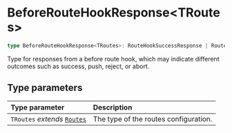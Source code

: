 # BeforeRouteHookResponse\<TRoutes\>

```ts
type BeforeRouteHookResponse<TRoutes>: RouteHookSuccessResponse | RouteHookPushResponse<TRoutes> | RouteHookRejectResponse | RouteHookAbortResponse;
```

Type for responses from a before route hook, which may indicate different outcomes such as success, push, reject, or abort.

## Type parameters

| Type parameter | Description |
| :------ | :------ |
| `TRoutes` *extends* [`Routes`](Routes) | The type of the routes configuration. |
